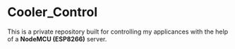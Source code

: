 # Cooler_Control
 
This is a private repository built for controlling my applicances with the help of a <html><b>NodeMCU (ESP8266)</b></html> server.
